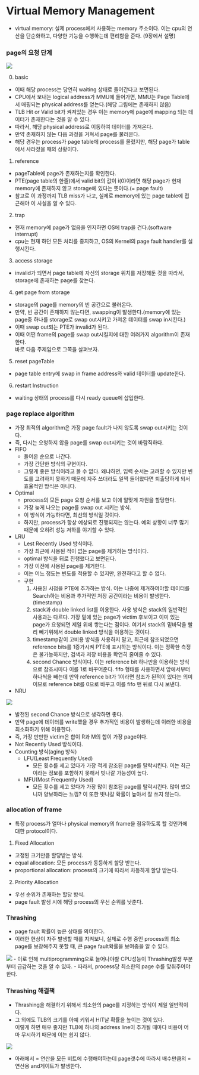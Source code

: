 # Virtual Memory Management
- virtual memory: 실제 process에서 사용하는 memory 주소이다.
 이는 cpu의 연산을 단순화하고, 다양한 기능을 수행하는데 편리함을 준다. (9장에서 설명)

### page의 요청 단계
<img src="./img/pageRequest.png">

0. basic
  - 이때 해당 process는 당연히 waiting 상태로 들어간다고 보면된다.
  - CPU에서 보내는 logical address가 MMU에 들어가면, MMU는 Page Table에서 매핑되는 physical address를 얻는다.(해당 그림에는 존재하지 않음)
  - TLB Hit or Valid bit가 켜져있는 경우 이는 memory에 page에 mapping 되는 데이터가 존재한다는 것을 알 수 있다.
  - 따라서, 해당 physical address로 이동하여 데이터를 가져온다.
  - 만약 존재하지 않는 다음 과정을 거쳐서 page를 불러온다.
  - 해당 경우는 process가 page table에 process를 올렸지만, 해당 page가 table에서 사라졌을 때의 상황이다.
1. reference
  - pageTable에 page가 존재하는지를 확인한다.
  - PTE(page table의 한줄)에서 valid bit의 값이 i(0)이라면 해당 page가 현재 memory에 존재하지 않고 storage에 있다는 뜻이다.(= page fault)
  - 참고로 이 과정까지 TLB miss가 나고, 실제로 memory에 있는 page table에 접근해야 이 사실을 알 수 있다.
2. trap
  - 현재 memory에 page가 없음을 인지하면 OS에 trap을 건다.(software interrupt)
  - cpu는 현재 하던 모든 처리를 중지하고, OS의 Kernel의 page fault handler를 실행시킨다.
3. access storage
  - invalid가 되면서 page table에 자신의 storage 위치를 저장해둔 것을 따라서, storage에 존재하는 page를 찾는다.
4. get page from storage
  - storage의 page를 memory의 빈 공간으로 불러온다.
  - 만약, 빈 공간이 존재하지 않는다면, swapping이 발생한다.(memory에 있는 page중 하나를 storage로 swap out시키고 가져온 데이터를 swap in시킨다.)
  - 이때 swap out되는 PTE가 invalid가 된다.
  - 이때 어떤 frame의 page를 swap out시킬지에 대한 여러가지 algorithm이 존재한다. <br>
  바로 다음 주제임으로 그쪽을 살펴보자.
5. reset pageTable
  - page table entry에 swap in frame address와 valid 데이터를 update한다.
6. restart Instruction
  - waiting 상태의 process를 다시 ready queue에 삽입한다.

### page replace algorithm
- 가장 최적의 algorithm은 가장 page fault가 나지 않도록 swap out시키는 것이다.
- 즉, 다시는 요청하지 않을 page를 swap out시키는 것이 바람직하다.
- FIFO
  - 들어온 순으로 나간다.
  - 가장 간단한 방식의 구현이다.
  - 그렇게 좋은 방식이라고 볼 수 없다. 왜냐하면, 입력 순서는 고려할 수 있지만 빈도를 고려하지 못하기 때문에 자주 쓰더라도 일찍 들어왔다면 퇴출당하게 되서 효율적인 방식은 아니다.
- Optimal
  - process의 모든 page 요청 순서를 보고 이에 알맞게 자원을 할당한다.
  - 가장 늦게 나오는 page를 swap out 시키는 방식.
  - 이 방식이 가능하다면, 최선의 방식일 것이다.
  - 하지만, process가 항상 예상되로 진행되지는 않는다. 예외 상황이 너무 많기 때문에 오히려 성능 저하를 야기할 수 있다.
- LRU
  - Lest Recently Used 방식이다.
  - 가장 최근에 사용된 적이 없는 page를 제거하는 방식이다.
  - optimal 방식을 뒤로 진행했다고 보면된다.
  - 가장 이전에 사용된 page를 제거한다.
  - 이는 어느 정도는 빈도를 적용할 수 있지만, 완전하다고 할 수 없다.
  - 구현
     1. 사용된 시점을 PTE에 추가하는 방식. 이는 나중에 제거하여야할 데이터를 Search하는 비용과 추가적인 저장 공간이라는 비용이 발생한다.(timestamp)
     2. stack과 double linked list를 이용한다. 사용 방식은 stack의 일반적인 사용과는 다르다.
     가장 밑에 있는 page가 victim 후보이고 이미 있는 page가 요청되면 제일 위에 쌓는다는 점이다. 여기서 stack의 밑바닥을 빨리 빼기위해서 double linked 방식을 이용하는 것이다.
     3. timestamp같이 고비용 방식을 사용하지 말고, 최근에 참조되었으면 reference bits를 1증가시켜 PTE에 표시하는 방식이다. 이는 정확한 측정은 불가능하지만, 검색과 저장 비용을 확연히 줄여줄 수 있다.
     4. second Chance 방식이다. 이는 reference bit 하나만을 이용하는 방식으로 참조시마다 이를 1로 바꾸어준다. fifo 형태를 사용하면서 앞에서부터 하나씩을 빼는데 만약 reference bit가 1이라면 참조가 된적이 있다는 의미이므로 reference bit를 0으로 바꾸고 이를 fifo 맨 뒤로 다시 보낸다.
- NRU
<img src="./img/nru.png">

  - 발전된 second Chance 방식으로 생각하면 좋다.
  - 만약 page에 데이터를 write했을 경우 추가적인 비용이 발생하는데 이러한 비용을 최소화하기 위해 이용한다.
  - 즉, 가장 만만한 victim은 합이 R과 M의 합이 가장 page이다.
  - Not Recently Used 방식이다.
- Counting 방식(aging 방식)
  - LFU(Least Frequently Used)
    - 모든 횟수를 세고 있다가 가장 적게 참조된 page를 탈락시킨다. 이는 최근이라는 정보를 포함하지 못해서 빗나갈 가능성이 높다.
  - MFU(Most Frequently Used)
    - 모든 횟수를 세고 있다가 가장 많이 참조된 page를 탈락시킨다. 많이 썼으니까 양보하라는 느낌? 이 또한 빗나갈 확률이 높아서 잘 쓰지 않는다.

### allocation of frame
- 특정 process가 얼마나 physical memory의 frame을 점유하도록 할 것인가에 대한 protocol이다.
1. Fixed Allocation
  - 고정된 크기만큼 할당받는 방식.
  - equal allocation: 모든 process가 동등하게 할당 받는다.
  - proportional allocation: process의 크기에 따라서 차등하게 할당 받는다.
2. Priority Allocation
  - 우선 순위가 존재하는 할당 방식.
  - page fault 발생 시에 해당 process의 우선 순위를 낮춘다.

### Thrashing
- page fault 확률이 높은 상태를 의미한다.
- 이러한 현상이 자주 발생할 때를 지켜보니, 실제로 수행 중인 process의 최소 page를 보장해주지 못할 때, 큰 page fault확률을 보여줌을 알 수 있다.
<img src="./img/multiprogramingUtility.png">
- 이로 인해 multiprogramming으로 늘어나야할 CPU성능이 Thrashing발생 부분부터 급감하는 것을 알 수 있따.
- 따라서, process당 최소한의 page 수를 맞춰주어야 한다.

### Thrashing 해결책
- Thrashing을 해결하기 위해서 최소한의 page를 지정하는 방식이 제일 일반적이다.
- 그 외에도 TLB의 크기를 아예 키워서 HIT날 확률을 높이는 것이 있다. <BR>
이렇게 하면 매우 좋지만 TLB에 하나의 address line이 추가될 때마다 비용이 어마 무시하기 때문에 이는 쉽지 않다.
<img src="./img/tlb2.png">

- 아래에서 = 연산을 모든 비트에 수행해야하는데 page갯수에 따라서 배수만큼의 = 연산용 and게이트가 발생한다.

